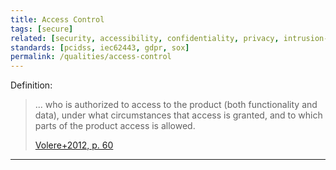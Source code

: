 ```yaml
---
title: Access Control
tags: [secure]
related: [security, accessibility, confidentiality, privacy, intrusion-detection, intrusion-prevention]
standards: [pcidss, iec62443, gdpr, sox]
permalink: /qualities/access-control
---
```




Definition:

>... who is authorized to access to the product (both functionality and data), under what circumstances that access is granted, and to which parts of the product access is allowed.
>
>[Volere+2012, p. 60](/references/#volere)
<hr class="with-no-margin"/>

